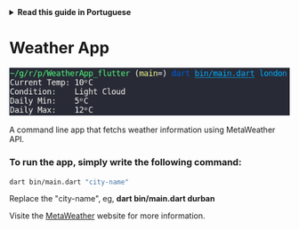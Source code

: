 <details>
<summary>
<strong> Read this guide in Portuguese </strong>
</summary>
    <ul>
        <li><a href="./README-PT-BR.md"> Português</a></li>
    </ul>

</details>

# Weather App

![metaweather-app-preview](./media/metaweather-app-preview.png)

A command line app that fetchs weather information using MetaWeather API.

### To run the app, simply write the following command:

```bash
dart bin/main.dart "city-name"
```

Replace the "city-name", eg, **dart bin/main.dart durban**

Visite the [MetaWeather](https://www.metaweather.com/) website for more information.
